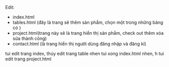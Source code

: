 Edit:
- index.html
- tables.html (đây là trang sẽ thêm sản phẩm, chọn một trong những bảng có )
- project.html(trang này sẽ là trang hiển thị sản phẩm, check out thêm xóa sửa thành công)
- contact.html (là trang hiển thị người dùng đăng nhập và đăng kí)

tui edit trang index, thúy edit trang table nhen
tui xong index.html nhen, h tui edit trang project.html

